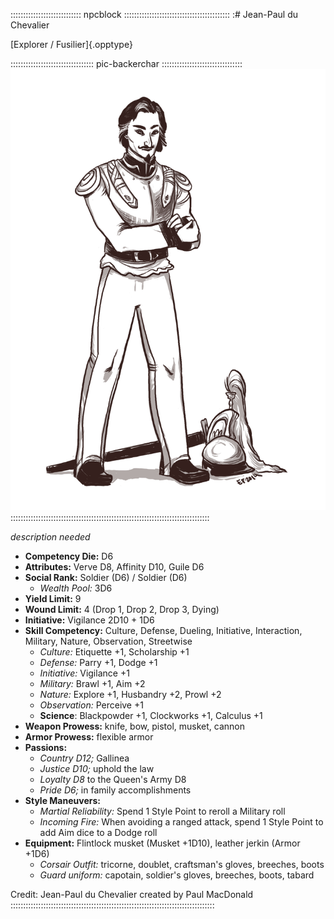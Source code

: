 :::::::::::::::::::::::::::: npcblock ::::::::::::::::::::::::::::::::::::::::::
:# Jean-Paul du Chevalier

[Explorer / Fusilier]{.opptype}

::::::::::::::::::::::::::::::::: pic-backerchar ::::::::::::::::::::::::::::::::
![Jean-Paul du Chevalier, by Eleanor Ferron](assets/Characters/Jean-Paul-du-Chevalier.jpg "Jean-Paul du Chevalier, by Eleanor Ferron")
:::::::::::::::::::::::::::::::::::::::::::::::::::::::::::::::::::::::::::::::

*description needed*

- **Competency Die:** D6
- **Attributes:** Verve D8, Affinity D10, Guile D6
- **Social Rank:** Soldier (D6) / Soldier (D6)
  - *Wealth Pool:* 3D6
- **Yield Limit:** 9
- **Wound Limit:** 4 (Drop 1, Drop 2, Drop 3, Dying)
- **Initiative:** Vigilance 2D10 + 1D6
- **Skill Competency:** Culture, Defense, Dueling, Initiative, Interaction, Military, Nature, Observation, Streetwise
    - *Culture:* Etiquette +1, Scholarship +1
    - *Defense:* Parry +1, Dodge +1
    - *Initiative:* Vigilance +1
    - *Military:* Brawl +1, Aim +2
    - *Nature:* Explore +1, Husbandry +2, Prowl +2
    - *Observation:* Perceive +1
    - **Science**: Blackpowder +1, Clockworks +1, Calculus +1
- **Weapon Prowess:** knife, bow, pistol, musket, cannon
- **Armor Prowess:** flexible armor
- **Passions:** 
    - *Country D12;* Gallinea
    - *Justice D10;* uphold the law
    - *Loyalty D8* to the Queen's Army D8
    - *Pride D6;* in family accomplishments
- **Style Maneuvers:** 
  - *Martial Reliability:* Spend 1 Style Point to reroll a Military roll
  - *Incoming Fire:* When avoiding a ranged attack, spend 1 Style Point to add Aim dice to a Dodge roll
- **Equipment:** Flintlock musket (Musket +1D10), leather jerkin (Armor +1D6)
    - *Corsair Outfit:* tricorne, doublet, craftsman's gloves, breeches, boots
    - *Guard uniform:* capotain, soldier's gloves, breeches, boots, tabard


Credit: Jean-Paul du Chevalier created by Paul MacDonald
:::::::::::::::::::::::::::::::::::::::::::::::::::::::::::::::::::::::::::::::::




